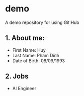 # demo
A demo repository for using Git Hub
## 1. About me:
* First Name: Huy
* Last Name: Pham Dinh
* Date of Birth: 08/09/1993
## 2. Jobs
* AI Engineer
